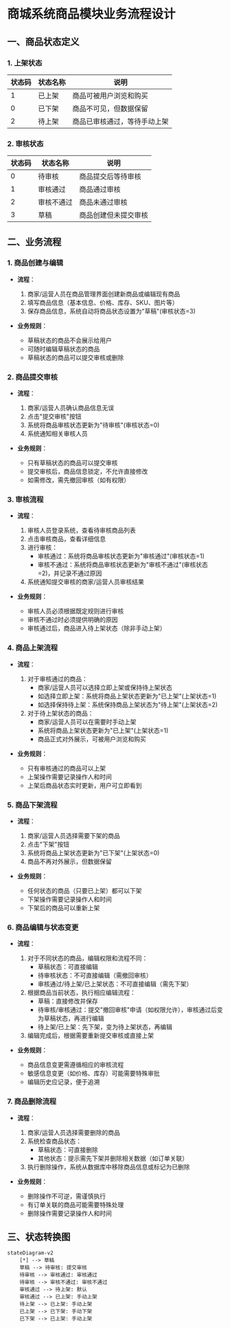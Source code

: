 # 商城系统商品模块业务流程设计

## 一、商品状态定义

### 1. 上架状态

| 状态码 | 状态名称 | 说明             |
|-----|------|----------------|
| 1   | 已上架  | 商品可被用户浏览和购买    |
| 0   | 已下架  | 商品不可见，但数据保留    |
| 2   | 待上架  | 商品已审核通过，等待手动上架 |

### 2. 审核状态

| 状态码 | 状态名称  | 说明         |
|-----|-------|------------|
| 0   | 待审核   | 商品提交后等待审核  |
| 1   | 审核通过  | 商品通过审核     |
| 2   | 审核不通过 | 商品未通过审核    |
| 3   | 草稿    | 商品创建但未提交审核 |

## 二、业务流程

### 1. 商品创建与编辑

- **流程**：
    1. 商家/运营人员在商品管理界面创建新商品或编辑现有商品
    2. 填写商品信息（基本信息、价格、库存、SKU、图片等）
    3. 保存商品信息，系统自动将商品状态设置为"草稿"(审核状态=3)

- **业务规则**：
    - 草稿状态的商品不会展示给用户
    - 可随时编辑草稿状态的商品
    - 草稿状态的商品可以提交审核或删除

### 2. 商品提交审核

- **流程**：
    1. 商家/运营人员确认商品信息无误
    2. 点击"提交审核"按钮
    3. 系统将商品审核状态更新为"待审核"(审核状态=0)
    4. 系统通知相关审核人员

- **业务规则**：
    - 只有草稿状态的商品可以提交审核
    - 提交审核后，商品信息锁定，不允许直接修改
    - 如需修改，需先撤回审核（如有权限）

### 3. 审核流程

- **流程**：
    1. 审核人员登录系统，查看待审核商品列表
    2. 点击审核商品，查看详细信息
    3. 进行审核：
        - 审核通过：系统将商品审核状态更新为"审核通过"(审核状态=1)
        - 审核不通过：系统将商品审核状态更新为"审核不通过"(审核状态=2)，并记录不通过原因
    4. 系统通知提交审核的商家/运营人员审核结果

- **业务规则**：
    - 审核人员必须根据既定规则进行审核
    - 审核不通过时必须提供明确的原因
    - 审核通过后，商品进入待上架状态（除非手动上架）

### 4. 商品上架流程

- **流程**：
    1. 对于审核通过的商品：
        - 商家/运营人员可以选择立即上架或保持待上架状态
        - 如选择立即上架：系统将商品上架状态更新为"已上架"(上架状态=1)
        - 如选择保持待上架：系统保持商品上架状态为"待上架"(上架状态=2)
    2. 对于待上架状态的商品：
        - 商家/运营人员可以在需要时手动上架
        - 系统将商品上架状态更新为"已上架"(上架状态=1)
        - 商品正式对外展示，可被用户浏览和购买

- **业务规则**：
    - 只有审核通过的商品可以上架
    - 上架操作需要记录操作人和时间
    - 上架后商品状态实时更新，用户可立即看到

### 5. 商品下架流程

- **流程**：
    1. 商家/运营人员选择需要下架的商品
    2. 点击"下架"按钮
    3. 系统将商品上架状态更新为"已下架"(上架状态=0)
    4. 商品不再对外展示，但数据保留

- **业务规则**：
    - 任何状态的商品（只要已上架）都可以下架
    - 下架操作需要记录操作人和时间
    - 下架后的商品可以重新上架

### 6. 商品编辑与状态变更

- **流程**：
    1. 对于不同状态的商品，编辑权限和流程不同：
        - 草稿状态：可直接编辑
        - 待审核状态：不可直接编辑（需撤回审核）
        - 审核通过/待上架/已上架状态：不可直接编辑（需先下架）
    2. 根据商品当前状态，执行相应编辑流程：
        - 草稿：直接修改并保存
        - 待审核/审核通过：提交"撤回审核"申请（如权限允许），审核通过后变为草稿状态，再进行编辑
        - 待上架/已上架：先下架，变为待上架状态，再编辑
    3. 编辑完成后，根据需要重新提交审核或直接上架

- **业务规则**：
    - 商品信息变更需遵循相应的审核流程
    - 敏感信息变更（如价格、库存）可能需要特殊审批
    - 编辑历史应记录，便于追溯

### 7. 商品删除流程

- **流程**：
    1. 商家/运营人员选择需要删除的商品
    2. 系统检查商品状态：
        - 草稿状态：可直接删除
        - 其他状态：提示需先下架并删除相关数据（如订单关联）
    3. 执行删除操作，系统从数据库中移除商品信息或标记为已删除

- **业务规则**：
    - 删除操作不可逆，需谨慎执行
    - 有订单关联的商品可能需要特殊处理
    - 删除操作需要记录操作人和时间

## 三、状态转换图

```mermaid
stateDiagram-v2
    [*] --> 草稿
    草稿 --> 待审核: 提交审核
    待审核 --> 审核通过: 审核通过
    待审核 --> 审核不通过: 审核不通过
    审核通过 --> 待上架: 默认
    审核通过 --> 已上架: 手动上架
    待上架 --> 已上架: 手动上架
    已上架 --> 已下架: 手动下架
    已下架 --> 已上架: 手动上架